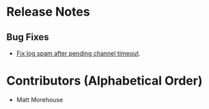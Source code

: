 # Release Notes

## Bug Fixes

* [Fix log spam after pending channel
  timeout](https://github.com/lightningnetwork/lnd/pull/7228).

# Contributors (Alphabetical Order)

* Matt Morehouse
